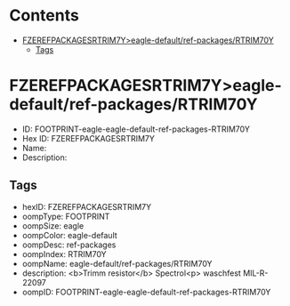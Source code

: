 



Contents
========

* [FZEREFPACKAGESRTRIM7Y>eagle-default/ref-packages/RTRIM70Y](#fzerefpackagesrtrim7yeagle-defaultref-packagesrtrim70y)
	* [Tags](#tags)

# FZEREFPACKAGESRTRIM7Y>eagle-default/ref-packages/RTRIM70Y

- ID: FOOTPRINT-eagle-eagle-default-ref-packages-RTRIM70Y
- Hex ID: FZEREFPACKAGESRTRIM7Y
- Name: 
- Description: 

## Tags

- hexID: FZEREFPACKAGESRTRIM7Y
- oompType: FOOTPRINT
- oompSize: eagle
- oompColor: eagle-default
- oompDesc: ref-packages
- oompIndex: RTRIM70Y
- oompName: eagle-default/ref-packages/RTRIM70Y
- description: &lt;b&gt;Trimm resistor&lt;/b&gt; Spectrol&lt;p&gt;&#xD;
waschfest MIL-R-22097
- oompID: FOOTPRINT-eagle-eagle-default-ref-packages-RTRIM70Y
